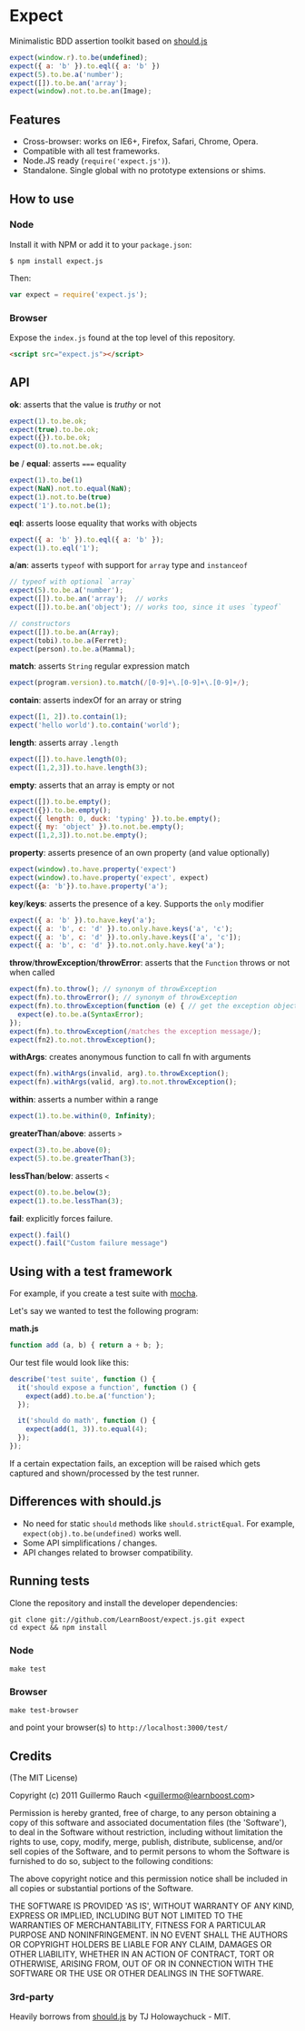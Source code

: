 # Expect

Minimalistic BDD assertion toolkit based on
[should.js](http://github.com/visionmedia/should.js)

```js
expect(window.r).to.be(undefined);
expect({ a: 'b' }).to.eql({ a: 'b' })
expect(5).to.be.a('number');
expect([]).to.be.an('array');
expect(window).not.to.be.an(Image);
```

## Features

- Cross-browser: works on IE6+, Firefox, Safari, Chrome, Opera.
- Compatible with all test frameworks.
- Node.JS ready (`require('expect.js')`).
- Standalone. Single global with no prototype extensions or shims.

## How to use

### Node

Install it with NPM or add it to your `package.json`:

```
$ npm install expect.js
```

Then:

```js
var expect = require('expect.js');
```

### Browser

Expose the `index.js` found at the top level of this repository.

```html
<script src="expect.js"></script>
```

## API

**ok**: asserts that the value is _truthy_ or not

```js
expect(1).to.be.ok;
expect(true).to.be.ok;
expect({}).to.be.ok;
expect(0).to.not.be.ok;
```

**be** / **equal**: asserts `===` equality

```js
expect(1).to.be(1)
expect(NaN).not.to.equal(NaN);
expect(1).not.to.be(true)
expect('1').to.not.be(1);
```

**eql**: asserts loose equality that works with objects

```js
expect({ a: 'b' }).to.eql({ a: 'b' });
expect(1).to.eql('1');
```

**a**/**an**: asserts `typeof` with support for `array` type and `instanceof`

```js
// typeof with optional `array`
expect(5).to.be.a('number');
expect([]).to.be.an('array');  // works
expect([]).to.be.an('object'); // works too, since it uses `typeof`

// constructors
expect([]).to.be.an(Array);
expect(tobi).to.be.a(Ferret);
expect(person).to.be.a(Mammal);
```

**match**: asserts `String` regular expression match

```js
expect(program.version).to.match(/[0-9]+\.[0-9]+\.[0-9]+/);
```

**contain**: asserts indexOf for an array or string

```js
expect([1, 2]).to.contain(1);
expect('hello world').to.contain('world');
```

**length**: asserts array `.length`

```js
expect([]).to.have.length(0);
expect([1,2,3]).to.have.length(3);
```

**empty**: asserts that an array is empty or not

```js
expect([]).to.be.empty();
expect({}).to.be.empty();
expect({ length: 0, duck: 'typing' }).to.be.empty();
expect({ my: 'object' }).to.not.be.empty();
expect([1,2,3]).to.not.be.empty();
```

**property**: asserts presence of an own property (and value optionally)

```js
expect(window).to.have.property('expect')
expect(window).to.have.property('expect', expect)
expect({a: 'b'}).to.have.property('a');
```

**key**/**keys**: asserts the presence of a key. Supports the `only` modifier

```js
expect({ a: 'b' }).to.have.key('a');
expect({ a: 'b', c: 'd' }).to.only.have.keys('a', 'c');
expect({ a: 'b', c: 'd' }).to.only.have.keys(['a', 'c']);
expect({ a: 'b', c: 'd' }).to.not.only.have.key('a');
```

**throw**/**throwException**/**throwError**: asserts that the `Function` throws or not when called

```js
expect(fn).to.throw(); // synonym of throwException
expect(fn).to.throwError(); // synonym of throwException
expect(fn).to.throwException(function (e) { // get the exception object
  expect(e).to.be.a(SyntaxError);
});
expect(fn).to.throwException(/matches the exception message/);
expect(fn2).to.not.throwException();
```

**withArgs**: creates anonymous function to call fn with arguments

```js
expect(fn).withArgs(invalid, arg).to.throwException();
expect(fn).withArgs(valid, arg).to.not.throwException();
```

**within**: asserts a number within a range

```js
expect(1).to.be.within(0, Infinity);
```

**greaterThan**/**above**: asserts `>`

```js
expect(3).to.be.above(0);
expect(5).to.be.greaterThan(3);
```

**lessThan**/**below**: asserts `<`

```js
expect(0).to.be.below(3);
expect(1).to.be.lessThan(3);
```

**fail**: explicitly forces failure.

```js
expect().fail()
expect().fail("Custom failure message")
```

## Using with a test framework

For example, if you create a test suite with
[mocha](http://github.com/visionmedia/mocha).

Let's say we wanted to test the following program:

**math.js**

```js
function add (a, b) { return a + b; };
```

Our test file would look like this:

```js
describe('test suite', function () {
  it('should expose a function', function () {
    expect(add).to.be.a('function');
  });

  it('should do math', function () {
    expect(add(1, 3)).to.equal(4);
  });
});
```

If a certain expectation fails, an exception will be raised which gets captured
and shown/processed by the test runner.

## Differences with should.js

- No need for static `should` methods like `should.strictEqual`. For example,
  `expect(obj).to.be(undefined)` works well.
- Some API simplifications / changes.
- API changes related to browser compatibility.

## Running tests

Clone the repository and install the developer dependencies:

```
git clone git://github.com/LearnBoost/expect.js.git expect
cd expect && npm install
```

### Node

`make test`

### Browser

`make test-browser`

and point your browser(s) to `http://localhost:3000/test/`

## Credits

(The MIT License)

Copyright (c) 2011 Guillermo Rauch &lt;guillermo@learnboost.com&gt;

Permission is hereby granted, free of charge, to any person obtaining
a copy of this software and associated documentation files (the
'Software'), to deal in the Software without restriction, including
without limitation the rights to use, copy, modify, merge, publish,
distribute, sublicense, and/or sell copies of the Software, and to
permit persons to whom the Software is furnished to do so, subject to
the following conditions:

The above copyright notice and this permission notice shall be
included in all copies or substantial portions of the Software.

THE SOFTWARE IS PROVIDED 'AS IS', WITHOUT WARRANTY OF ANY KIND,
EXPRESS OR IMPLIED, INCLUDING BUT NOT LIMITED TO THE WARRANTIES OF
MERCHANTABILITY, FITNESS FOR A PARTICULAR PURPOSE AND NONINFRINGEMENT.
IN NO EVENT SHALL THE AUTHORS OR COPYRIGHT HOLDERS BE LIABLE FOR ANY
CLAIM, DAMAGES OR OTHER LIABILITY, WHETHER IN AN ACTION OF CONTRACT,
TORT OR OTHERWISE, ARISING FROM, OUT OF OR IN CONNECTION WITH THE
SOFTWARE OR THE USE OR OTHER DEALINGS IN THE SOFTWARE.

### 3rd-party

Heavily borrows from [should.js](http://github.com/visionmedia/should.js) by TJ
Holowaychuck - MIT.

